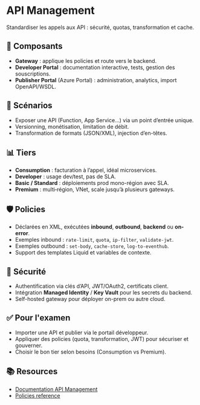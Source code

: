 # API Management

Standardiser les appels aux API : sécurité, quotas, transformation et cache.

## 🧩 Composants
- **Gateway** : applique les policies et route vers le backend.
- **Developer Portal** : documentation interactive, tests, gestion des souscriptions.
- **Publisher Portal** (Azure Portal) : administration, analytics, import OpenAPI/WSDL.

## 🎯 Scénarios
- Exposer une API (Function, App Service…) via un point d’entrée unique.
- Versionning, monétisation, limitation de débit.
- Transformation de formats (JSON/XML), injection d’en-têtes.

## 📊 Tiers
- **Consumption** : facturation à l’appel, idéal microservices.
- **Developer** : usage dev/test, pas de SLA.
- **Basic / Standard** : déploiements prod mono-région avec SLA.
- **Premium** : multi‑région, VNet, scale jusqu’à plusieurs gateways.

## 🛡️ Policies
- Déclarées en XML, exécutées **inbound**, **outbound**, **backend** ou **on-error**.
- Exemples inbound : `rate-limit`, `quota`, `ip-filter`, `validate-jwt`.
- Exemples outbound : `set-body`, `cache-store`, `log-to-eventhub`.
- Support des templates Liquid et variables de contexte.

## 🔐 Sécurité
- Authentification via clés d’API, JWT/OAuth2, certificats client.
- Intégration **Managed Identity** / **Key Vault** pour les secrets du backend.
- Self-hosted gateway pour déployer on-prem ou autre cloud.

## ✅ Pour l'examen
- Importer une API et publier via le portail développeur.
- Appliquer des policies (quota, transformation, JWT) pour sécuriser et gouverner.
- Choisir le bon tier selon besoins (Consumption vs Premium).
## 📚 Resources
- [Documentation API Management](https://learn.microsoft.com/azure/api-management/api-management-key-concepts)
- [Policies reference](https://learn.microsoft.com/azure/api-management/policies/)

